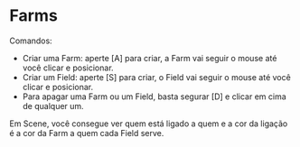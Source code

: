 # Farms

Comandos:

- Criar uma Farm: aperte [A] para criar, a Farm vai seguir o mouse até você clicar e posicionar.
- Criar um Field: aperte [S] para criar, o Field vai seguir o mouse até você clicar e posicionar.
- Para apagar uma Farm ou um Field, basta segurar [D] e clicar em cima de qualquer um.

Em Scene, você consegue ver quem está ligado a quem e a cor da ligação é a cor da Farm a quem cada Field serve.
